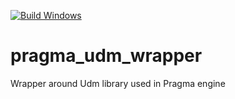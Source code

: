 [![Build Windows](https://github.com/Silverlan/pragma_udm_wrapper/actions/workflows/pragma-windows-ci.yml/badge.svg)](https://github.com/Silverlan/pragma_udm_wrapper/actions/workflows/pragma-windows-ci.yml)

# pragma_udm_wrapper
Wrapper around Udm library used in Pragma engine
